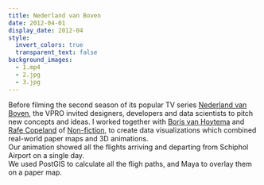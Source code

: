 ```yaml
---
title: Nederland van Boven
date: 2012-04-01
display_date: 2012-04
style:
  invert_colors: true
  transparent_text: false
background_images:
  - 1.mp4
  - 2.jpg
  - 3.jpg
---
```


<section>
  <span>
    Before filming the second season of its popular TV series <a href="http://www.vpro.nl/nederland-van-boven.html">Nederland van Boven</a>, the VPRO invited designers, developers and data scientists to pitch new concepts and ideas. I worked together with <a href="http://bvh.me/">Boris van Hoytema</a> and <a href="http://rafecopeland.co.nz/">Rafe Copeland</a> of <a href="http://non-fiction.eu/2012/06/02/visualising-flight-traffic-for-nederland-van-boven/">Non-fiction</a>, to create data visualizations which combined real-world paper maps and 3D animations.
  </span>
</section>

<section>
  <span>
    Our animation showed all the flights arriving and departing from Schiphol Airport on a single day.
  </span>
</section>

<section>
  <span>
    We used PostGIS to calculate all the fligh paths, and Maya to overlay them on a paper map.
  </span>
</section>
